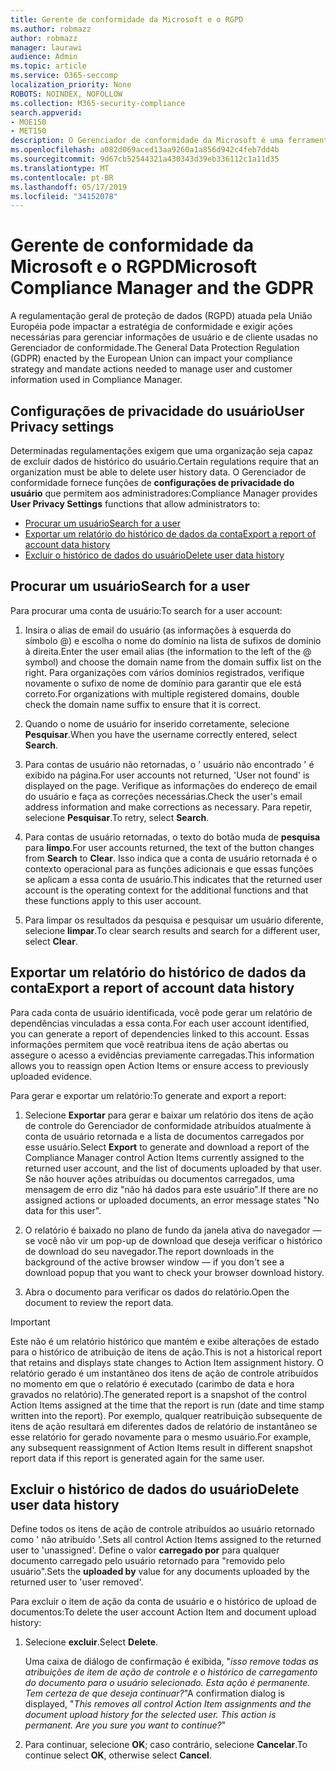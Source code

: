 ```yaml
---
title: Gerente de conformidade da Microsoft e o RGPD
ms.author: robmazz
author: robmazz
manager: laurawi
audience: Admin
ms.topic: article
ms.service: O365-seccomp
localization_priority: None
ROBOTS: NOINDEX, NOFOLLOW
ms.collection: M365-security-compliance
search.appverid:
- MOE150
- MET150
description: O Gerenciador de conformidade da Microsoft é uma ferramenta de avaliação de riscos gratuita baseada em fluxo de trabalho no portal de confiança do serviço Microsoft. O Gerenciador de conformidade permite que você rastreie, atribua e verifique as atividades de conformidade normativa relacionadas aos serviços em nuvem da Microsoft.
ms.openlocfilehash: a082d069aced13aa9260a1a856d942c4feb7dd4b
ms.sourcegitcommit: 9d67cb52544321a430343d39eb336112c1a11d35
ms.translationtype: MT
ms.contentlocale: pt-BR
ms.lasthandoff: 05/17/2019
ms.locfileid: "34152078"
---
```

# <a name="microsoft-compliance-manager-and-the-gdpr"></a><span data-ttu-id="0a070-104">Gerente de conformidade da Microsoft e o RGPD</span><span class="sxs-lookup"><span data-stu-id="0a070-104">Microsoft Compliance Manager and the GDPR</span></span>

<span data-ttu-id="0a070-105">A regulamentação geral de proteção de dados (RGPD) atuada pela União Européia pode impactar a estratégia de conformidade e exigir ações necessárias para gerenciar informações de usuário e de cliente usadas no Gerenciador de conformidade.</span><span class="sxs-lookup"><span data-stu-id="0a070-105">The General Data Protection Regulation (GDPR) enacted by the European Union can impact your compliance strategy and mandate actions needed to manage user and customer information used in Compliance Manager.</span></span>

## <a name="user-privacy-settings"></a><span data-ttu-id="0a070-106">Configurações de privacidade do usuário</span><span class="sxs-lookup"><span data-stu-id="0a070-106">User Privacy settings</span></span>

<span data-ttu-id="0a070-107">Determinadas regulamentações exigem que uma organização seja capaz de excluir dados de histórico do usuário.</span><span class="sxs-lookup"><span data-stu-id="0a070-107">Certain regulations require that an organization must be able to delete user history data.</span></span> <span data-ttu-id="0a070-108">O Gerenciador de conformidade fornece funções de **configurações de privacidade do usuário** que permitem aos administradores:</span><span class="sxs-lookup"><span data-stu-id="0a070-108">Compliance Manager provides **User Privacy Settings** functions that allow administrators to:</span></span>
  
- [<span data-ttu-id="0a070-109">Procurar um usuário</span><span class="sxs-lookup"><span data-stu-id="0a070-109">Search for a user</span></span>](#search-for-a-user)
- [<span data-ttu-id="0a070-110">Exportar um relatório do histórico de dados da conta</span><span class="sxs-lookup"><span data-stu-id="0a070-110">Export a report of account data history</span></span>](#export-a-report-of-account-data-history)
- [<span data-ttu-id="0a070-111">Excluir o histórico de dados do usuário</span><span class="sxs-lookup"><span data-stu-id="0a070-111">Delete user data history</span></span>](#delete-user-data-history)
  
## <a name="search-for-a-user"></a><span data-ttu-id="0a070-112">Procurar um usuário</span><span class="sxs-lookup"><span data-stu-id="0a070-112">Search for a user</span></span>

<span data-ttu-id="0a070-113">Para procurar uma conta de usuário:</span><span class="sxs-lookup"><span data-stu-id="0a070-113">To search for a user account:</span></span>
  
1. <span data-ttu-id="0a070-114">Insira o alias de email do usuário (as informações à esquerda do símbolo @) e escolha o nome do domínio na lista de sufixos de domínio à direita.</span><span class="sxs-lookup"><span data-stu-id="0a070-114">Enter the user email alias (the information to the left of the @ symbol) and choose the domain name from the  domain suffix list on the right.</span></span> <span data-ttu-id="0a070-115">Para organizações com vários domínios registrados, verifique novamente o sufixo de nome de domínio para garantir que ele está correto.</span><span class="sxs-lookup"><span data-stu-id="0a070-115">For organizations with multiple registered domains, double check the domain name suffix to ensure that it is correct.</span></span>

2. <span data-ttu-id="0a070-116">Quando o nome de usuário for inserido corretamente, selecione **Pesquisar**.</span><span class="sxs-lookup"><span data-stu-id="0a070-116">When you have the username correctly entered, select **Search**.</span></span>

3. <span data-ttu-id="0a070-117">Para contas de usuário não retornadas, o ' usuário não encontrado ' é exibido na página.</span><span class="sxs-lookup"><span data-stu-id="0a070-117">For user accounts not returned, 'User not found' is displayed on the page.</span></span> <span data-ttu-id="0a070-118">Verifique as informações do endereço de email do usuário e faça as correções necessárias.</span><span class="sxs-lookup"><span data-stu-id="0a070-118">Check the user's email address information and make corrections as necessary.</span></span> <span data-ttu-id="0a070-119">Para repetir, selecione **Pesquisar**.</span><span class="sxs-lookup"><span data-stu-id="0a070-119">To retry, select **Search**.</span></span>

4. <span data-ttu-id="0a070-120">Para contas de usuário retornadas, o texto do botão muda de **pesquisa** para **limpo**.</span><span class="sxs-lookup"><span data-stu-id="0a070-120">For user accounts returned, the text of the button changes from **Search** to **Clear**.</span></span> <span data-ttu-id="0a070-121">Isso indica que a conta de usuário retornada é o contexto operacional para as funções adicionais e que essas funções se aplicam a essa conta de usuário.</span><span class="sxs-lookup"><span data-stu-id="0a070-121">This indicates that the returned user account is the operating context for the additional functions and that these functions apply to this user account.</span></span>

5. <span data-ttu-id="0a070-122">Para limpar os resultados da pesquisa e pesquisar um usuário diferente, selecione **limpar**.</span><span class="sxs-lookup"><span data-stu-id="0a070-122">To clear search results and search for a different user, select **Clear**.</span></span>

## <a name="export-a-report-of-account-data-history"></a><span data-ttu-id="0a070-123">Exportar um relatório do histórico de dados da conta</span><span class="sxs-lookup"><span data-stu-id="0a070-123">Export a report of account data history</span></span>

<span data-ttu-id="0a070-124">Para cada conta de usuário identificada, você pode gerar um relatório de dependências vinculadas a essa conta.</span><span class="sxs-lookup"><span data-stu-id="0a070-124">For each user account identified, you can generate a report of dependencies linked to this account.</span></span> <span data-ttu-id="0a070-125">Essas informações permitem que você reatribua itens de ação abertas ou assegure o acesso a evidências previamente carregadas.</span><span class="sxs-lookup"><span data-stu-id="0a070-125">This information allows you to reassign open Action Items or ensure access to previously uploaded evidence.</span></span>
  
 <span data-ttu-id="0a070-126">Para gerar e exportar um relatório:</span><span class="sxs-lookup"><span data-stu-id="0a070-126">To generate and export a report:</span></span>
  
1. <span data-ttu-id="0a070-127">Selecione **Exportar** para gerar e baixar um relatório dos itens de ação de controle do Gerenciador de conformidade atribuídos atualmente à conta de usuário retornada e a lista de documentos carregados por esse usuário.</span><span class="sxs-lookup"><span data-stu-id="0a070-127">Select **Export** to generate and download a report of the Compliance Manager control Action Items currently assigned to the returned user account, and the list of documents uploaded by that user.</span></span> <span data-ttu-id="0a070-128">Se não houver ações atribuídas ou documentos carregados, uma mensagem de erro diz "não há dados para este usuário".</span><span class="sxs-lookup"><span data-stu-id="0a070-128">If there are no assigned actions or uploaded documents, an error message states "No data for this user".</span></span>

2. <span data-ttu-id="0a070-129">O relatório é baixado no plano de fundo da janela ativa do navegador — se você não vir um pop-up de download que deseja verificar o histórico de download do seu navegador.</span><span class="sxs-lookup"><span data-stu-id="0a070-129">The report downloads in the background of the active browser window — if you don't see a download popup that you want to check your browser download history.</span></span>

3. <span data-ttu-id="0a070-130">Abra o documento para verificar os dados do relatório.</span><span class="sxs-lookup"><span data-stu-id="0a070-130">Open the document to review the report data.</span></span>

> [!IMPORTANT]
> <span data-ttu-id="0a070-131">Este não é um relatório histórico que mantém e exibe alterações de estado para o histórico de atribuição de itens de ação.</span><span class="sxs-lookup"><span data-stu-id="0a070-131">This is not a historical report that retains and displays state changes to Action Item assignment history.</span></span> <span data-ttu-id="0a070-132">O relatório gerado é um instantâneo dos itens de ação de controle atribuídos no momento em que o relatório é executado (carimbo de data e hora gravados no relatório).</span><span class="sxs-lookup"><span data-stu-id="0a070-132">The generated report is a snapshot of the control Action Items assigned at the time that the report is run (date and time stamp written into the report).</span></span> <span data-ttu-id="0a070-133">Por exemplo, qualquer reatribuição subsequente de itens de ação resultará em diferentes dados de relatório de instantâneo se esse relatório for gerado novamente para o mesmo usuário.</span><span class="sxs-lookup"><span data-stu-id="0a070-133">For example, any subsequent reassignment of Action Items result in different snapshot report data if this report is generated again for the same user.</span></span>
  
## <a name="delete-user-data-history"></a><span data-ttu-id="0a070-134">Excluir o histórico de dados do usuário</span><span class="sxs-lookup"><span data-stu-id="0a070-134">Delete user data history</span></span>

<span data-ttu-id="0a070-135">Define todos os itens de ação de controle atribuídos ao usuário retornado como ' não atribuído '.</span><span class="sxs-lookup"><span data-stu-id="0a070-135">Sets all control Action Items assigned to the returned user to 'unassigned'.</span></span> <span data-ttu-id="0a070-136">Define o valor **carregado por** para qualquer documento carregado pelo usuário retornado para "removido pelo usuário".</span><span class="sxs-lookup"><span data-stu-id="0a070-136">Sets the **uploaded by** value for any documents uploaded by the returned user to 'user removed'.</span></span>
  
<span data-ttu-id="0a070-137">Para excluir o item de ação da conta de usuário e o histórico de upload de documentos:</span><span class="sxs-lookup"><span data-stu-id="0a070-137">To delete the user account Action Item and document upload history:</span></span>
  
1. <span data-ttu-id="0a070-138">Selecione **excluir**.</span><span class="sxs-lookup"><span data-stu-id="0a070-138">Select **Delete**.</span></span>

    <span data-ttu-id="0a070-139">Uma caixa de diálogo de confirmação é exibida, "*isso remove todas as atribuições de item de ação de controle e o histórico de carregamento do documento para o usuário selecionado. Esta ação é permanente. Tem certeza de que deseja continuar?*"</span><span class="sxs-lookup"><span data-stu-id="0a070-139">A confirmation dialog is displayed, "*This removes all control Action Item assignments and the document upload history for the selected user. This action is permanent. Are you sure you want to continue?*"</span></span>

2. <span data-ttu-id="0a070-140">Para continuar, selecione **OK**; caso contrário, selecione **Cancelar**.</span><span class="sxs-lookup"><span data-stu-id="0a070-140">To continue select **OK**, otherwise select **Cancel**.</span></span>